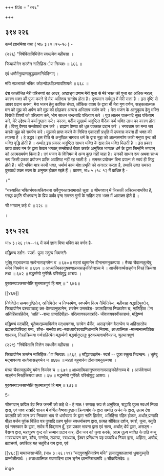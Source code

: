 +++
title = "२२६"

+++


## ३९४ २२६
कम्मं ज्ञानमिश्रा यथा ( भा० ३।२।१५-१० ) - 

(२२६) "निषेवितानिमित्तेन स्वधम्र्मेण महीयसा । 

क्रियायोगेन शस्तेन नातिहिस्र ेण नित्यशः ॥ ६६६ ॥ 

एवं धम्मैर्मनुष्याणामुद्धवात्मनिवेदिनाम् । 

मयि सञ्जायते भक्तिः कोऽन्योऽर्थोऽस्यावशिष्यते ॥ ६६८ ॥ 

देश कालोचित मेरी परिचर्य्या का आदर, अष्टाङ्ग प्रणाम मेरी पूजा से मेरे भक्त की पूजा का अधिक महत्व, कारण भक्त की पूजा करने से मेरा अतिशय सन्तोष होता है। दृश्यमान सर्वभूत में मेरी सत्ता है । इस दृष्टि से आवर प्रदान करना, मेरा भजन हेतु कायिक चेष्टा, लौकिक वाक्य के द्वारा भी मेरा गुण वर्णन, सङ्कलात्मक मन को मुझ को अर्पण करे मुझ को छोड़कर अन्यत्र अभिलाष वर्जन करे । मेरा भजन के आनुकूल्य हेतु भक्ति विरोधी विषयों को परित्याग करे, भोग साधन चन्दनादि परित्याग करे । पुत्र लालन पालनादि सुख परित्याग करे, मेरे उद्देश्य में कर्मानुष्ठान करे। कारण, मदीय सुखार्थ अनुष्ठित वैदिक कर्म भक्ति लाभ का कारण होता है। विष्णु वैष्णव सन्तोषार्थ दान करे । ब्राह्मण वैष्णव को धृत पक्कान्न प्रदान करे । भगवन्नाम का मन्त्र जप करके मुझ को समर्पण करे। मुझको प्राप्त करने के निमित्त एकादशी प्रभृति में उपवास करना ही भक्त की तपस्या है । हे उद्धव ! इस रीति से अनुष्ठित भागवत धर्म के द्वारा मुझ को आत्मसमर्पण कारी मनुष्य वृन्द की भक्ति वृद्धि होती है । अर्थात् इस प्रकार अनुष्ठित साधन भक्ति के द्वारा प्रेम भक्ति मिलती है । इस प्रकार काय वाक्य मन के द्वारा केवल भगवत् सन्तोषार्थ चेष्टा करके अनुष्ठित भागवत धर्म के द्वारा जिन्होंने भगवान् को आत्मसमर्पण किया है। एवं भजन के विनिमय में अन्य कुछ नहीं चाहा है। उनकी साधन रूप अथवा साध्य रूप किसी प्रकार प्रयोजन प्राप्ति अवशिष्ट नहीं रह जाती है । समस्त प्रयोजन बिना प्रयत्न से स्वयं ही सिद्ध होते हैं। यदि भक्ति मात्र कामी भक्त, धर्मार्थ काम मोक्ष प्रभृति को अनादर करता है, तथापि उक्त समस्त पुरुषार्थ उक्त भक्त के अनुगत होकर रहते हैं । कारण, भा० ५।१८ १२ में कथित है - 

॥" 

"यस्यास्ति भक्तिर्भगवत्यकिश्चना सर्वेगुणस्तत्रसमासते सुराः ॥ श्रीभगवान् में जिसकी अकिञ्चनाभक्ति है, गरुड़ प्रभृति श्रीभगवान् के प्रिय पार्षद वृन्द समस्त गुणों के सहित उस भक्त में आसक्त होते हैं । 

श्री भगवान् कहे थे ॥ २२८ ॥ 

। 


## ३९५ २२६
भा० ३।२६।१५--१६ में कर्म ज्ञान मिश्रा भक्ति का वर्णन है- 



मद्धिष्ण्य दर्शन- स्पर्श- पूजा स्तुत्य भिवन्दनैः 

भूतेषु मद्भावनया सत्वेनासङ्गमेन च ॥ ६७०॥ महतां बहुमानेन दीनानामनुकम्पया । मैत्र्या चैवात्मतुल्येषु यमेन नियमेन च ॥ ६७१ ॥ आध्यात्मिकानुश्रवणान्नामसङ्कीर्त्तनाञ्च मे । आर्जवेनार्य्यसङ्गेन निरहं क्रियया तथा ॥ ६७२ ॥ मद्धर्म्मणो गुणैरेतैः परिसंशुद्ध आश्रयः । 

पुरुषस्याञ्जसाभ्येति श्रुतमात्रगुणं हि माम् ॥ " ६७३॥ 

[[४६७]]

निषेवितेन सम्यगनुष्ठितेन, अनिमित्तेन च निष्कामेण, स्वधर्मेण नित्य नैमित्तिकेन, महीयसा श्रद्धादियुक्तेन, क्रियायोगेन पश्चरात्राद्य क्त-वैष्णवानुष्ठानेन, शस्तेन उत्तमदेश- कालादिमता निष्कामेण च, नातिहिंस्र ेण अतिहिंसारहितेन, 'अति'--शब्दः प्राणादिपीड़ा- परित्यागफलपत्रादि- जीवावयवस्वीकारार्थः, मद्धिष्ण्यं 

मद्धिष्ण्यं मदर्चादि, भूतेष्वःतय्र्य्यामित्वेन मद्भावनया, सत्त्वेन धैर्येण, असङ्गमेन वैराग्येण च अहिंसारतेय ब्रह्मचर्यापरिग्रहा यमाः, शौच- सन्तोष तपः-स्वाध्यायेश्वरप्रणिधानानि नियमाः, आध्यात्मिक -मात्मानात्मविवेक शास्त्रम्, निरहंक्रियया गर्व्वराहित्येन मद्धर्म्मणो मद्धर्मानुष्ठातुः पुरुषस्याशयश्चित्तम्, श्रुतमात्रगुणं 

(२२९) "निषेवितानि मित्तेन स्वधर्मेण महीयसा । 

क्रियायोगेन शस्तेन नातिहिंस्र ेण नित्यशः ॥६६६ ॥ मद्धिष्ण्यदर्शन- स्पर्श -- पूजा स्तुत्य भिवन्दनः । भूतेषु मद्भावनया सत्त्वेनासङ्गमेन च ॥६७० ॥ महतां बहुमानेन दीनानामनुकम्पया । 

मंत्र्या चैवात्मतुल्येषु यमेन नियमेन च ॥ ६७१॥ आध्यात्मिकानुश्रवणानामसङ्कीर्तनाच्च मे । आर्जवेनाय्यं सङ्गेन निरहंक्रियया तथा । ६७ ॥ मद्धर्म्मणो गुणैरेतैः परिसंशुद्ध आश्रयः । 

पुरुषस्याञ्जसाभ्येति श्रुतमात्रगुणं हि माम् ॥ ६७३॥ 

5- 

श्रीभगवान् कपिल देव निज जननी को कहे थे - हे मातः ! सम्यक् रूप से अनुष्ठित, श्रद्धादि युक्त स्वधर्म निष्ठा द्वारा, एवं पश्व रात्रादि शास्त्र में वर्णित वैष्णवानुष्ठान क्रियायोग के द्वारा अर्थात् अर्चन के द्वारा, उत्तम देश कालादि को जान कर निष्काम भाव से धर्माचरण के द्वारा नाति हिलोण, अतिहिंसा रहित होकर, अर्थात् प्राणादि पीड़ा वर्जन पूर्वक विहित पत्र पुष्पादि ग्रहण पूर्वक स्वधर्माचरण द्वारा, प्रत्यह श्रीविग्रह दर्शन, स्पर्श, पूजा, स्तुति एवं नमस्कार के द्वारा, सर्वत्र मैं विद्यमान हूँ, इस प्रकार भावना द्वारा एवं सत्य, अर्थात् धैर्य द्वारा, असङ्ग - वैराग्य द्वारा, महापुरुष वृन्द को सम्मान प्रदान कर, दीन जन को कृपा करके, आत्म तुल्य व्यक्ति के प्रति बन्धु भावस्थापन कर, शौच, सन्तोष, तपस्या, स्वाध्याय, ईश्वर प्रणिधान यह पञ्चविध नियम द्वारा, अहिंसा, अचौथं, ब्रह्मचर्य्य, अपरिग्रह यह चतुविध यम द्वारा, एवं 



[[४६८]] मामञ्जसाभ्येति, (भा० ३।२६।११) "मद्गुणश्रुतिमात्रेण मयि" इत्याद्युक्तलक्षणां ध्रुवानुस्मृति प्राप्नोतीत्यर्थः । अत्राध्यात्मिक श्रवणादिना ज्ञान ङ्गेन ज्ञानमिश्रत्वमपि ॥ श्रीकपिलदेवः ॥ 

inge 
